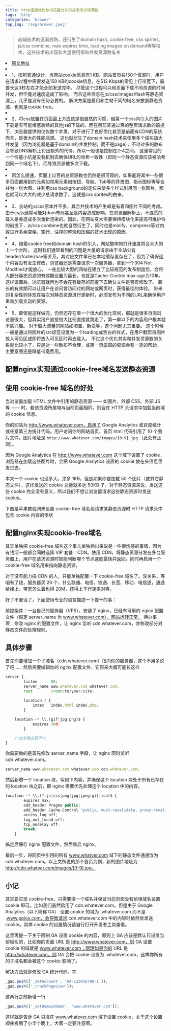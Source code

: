 ```yaml
---
title: http连接优化与浏览器允许的并发请求资源数
tags: 'http'
categories: 'brower'
top_img: '/img/brower.jpeg'
---
```


> 前端技术的逐渐成熟，还衍生了domain hash, cookie free, css sprites, js/css combine, max expires time, loading images on demand等等技术。这些技术的出现和大量使用都和并发资源数有关


<li><a href="https://www.cnblogs.com/hubing/p/4922508.html" target="_blank">原文地址</a></li><li></li><li>1、按照普通设计，当网站cookie信息有1 KB、网站首页共150个资源时，用户在请求过程中需要发送150 KB的cookie信息，在512 Kbps的常见上行带宽下，需要长达3秒左右才能全部发送完毕。 尽管这个过程可以和页面下载不同资源的时间并发，但毕竟对速度造成了影响。 而且这些信息在js/css/images/flash等静态资源上，几乎是没有任何必要的。 解决方案是启用和主站不同的域名来放置静态资源，也就是cookie free。</li><li>

</li><li>2、将css放置在页面最上方应该是很自然的习惯，但第一个css内引入的图片下载是有可能堵塞后续的其他js的下载的。而在目前普遍过百的整页请求数的前提下，浏览器提供的仅仅数个并发，对于进行了良好优化甚至是前面有CDN的系统而言，是极大的性能瓶颈。 这也就衍生了domain hash技术来使用多个域名加大并发量（因为浏览器是基于domain的并发控制，而不是page），不过过多的散布会导致DNS解析上付出额外的代价，所以一般也是控制在2-4之间。 这里常见的一个性能小坑是没有机制去确保URL的哈希一致性（即同一个静态资源应该被哈希到同一个域名下），而导致资源被多次下载。</li><li>
</li><li>再怎么提速，页面上过百的总资源数也仍然是很可观的，如果能将其中一些很多页面都用到的元素如常用元素如按钮、导航、Tab等的背景图，指示图标等等合并为一张大图，并利用css background的定位来使多个样式引用同一张图片，那也就可以大大的减少总请求数了，这就是css sprites的由来。</li><li>
</li><li>3、全站的js/css原本并不多，其合并技术的产生却是有着和图片不同的考虑。 由于cs/js通常可能对dom布局甚至是内容造成影响，在浏览器解析上，不连贯的载入是会造成多次重新渲染的。因此，在网站变大需要保持模块化来提高可维护性的前提下，js/css combine也就自然衍生了，同时也是minify、compress等对内容进行多余空格、空行、注释的整理和压缩的技术出现的原因。</li><li>
</li><li>4、随着cookie free和domain hash的引入，网站整体的打开速度将会大大的上一个台阶。 这时我们通常看到的问题是大量的请求由于全站公有header/footer/nav等关系，其对应文件早已在本地缓存里存在了，但为了确保这个内容没有发生修改，浏览器还是需要请求一次服务器，拿到一个304 Not Modified才能放心。 一些比较大型的网站在建立了比较规范的发布制度后，会将大部分静态资源的有效期设置为最长，也就是Cache-Control max-age为10年。 这样设置后，浏览器就再也不会在有缓存的前提下去确认文件是否有修改了。 超长的有效期可以让用户在访问曾访问过的网站或网页时，获得最佳的体验。 带来的复杂性则体现在每次对静态资源进行更新时，必须发布为不同的URL来确保用户重新加载变动的资源。</li><li>
</li><li>5、即使是这样做完，仍然还存在着一个很大的优化空间，那就是很多页面浏览量很大，但其实用户直接很大比例直接就跳走了，第一屏以下的内容用户根本就不感兴趣。 对于超大流量的网站如淘宝、新浪等，这个问题尤其重要。 这个时候一般是通过将图片的src标签设置为一个loading或空白的样式，在用户翻页将图片放入可见区或即将放入可见区时再去载入。 不过这个优化其实和并发资源数的关系就比较小了，只是对一些散布不合理，或第一页底部的资源会有一定的帮助。 主要意图还是降低带宽费用。</li>

## 配置nginx实现通过cookie-free域名发送静态资源

## 使用 cookie-free 域名的好处


当浏览器加载 HTML 文件中引用的静态资源 —— 如图片、外部 CSS、外部 JS 等 —— 时，若该资源所属域与当前页面相同，则会在 HTTP 头请求中加载当前域的 cookie 信息。


你的网站为 http://www.whatever.com，启用了 Google Analytics 或百度统计或任意第三方统计代码。用户访问你的网站首页，首页 html 代码引用了 10 个图片文件，图片地址是 `http://www.whatever.com/images/[0-9].jpg` （此处有正则）。


因为 Google Analytics 在 http://www.whatever.com 这个域下设置了 cookie，浏览器在加载这些图片时，会把 Google Analytics 设置的 cookie 放在头信息里发过去。


本来一个 cookie 也没多大，顶多 1KB，但是如果你要加载 50 个图片（或其它静态文件），这样发送的 cookie 总量就多达 50KB 了。对于静态资源来说，发送这些 cookie 完全没有意义，所以我们不想让浏览器请求这些静态资源时发送 cookie。


下图是苹果教程网未设置 cookie-free 域名前请求某静态资源时 HTTP 请求头中包含 cookie 内容的惨状

## 配置nginx实现cookie-free域名


其实单独把 cookie-free 域名这个事儿单独拎出来说是一件很伤感的事情，因为有钱淫一般都会同时选择 VIP 套餐：CDN。使用 CDN，将静态资源分发在多台服务器上，用户在请求资源时智能判断哪个节点速度最快并返回，同时再启用一个 cookie-free 域名用来指向静态资源。


对于没有能力搞 CDN 的人，只能单独配置一下 cookie-free 域名了。没关系，等咱有了钱，服务器买 20 个，什么联通、电信、铁通、长宽、移动、电信通，通通给接上，带宽怎么着也得 20M，还得上下行速率对等。


好了不废话了，下面使用专业的语言描述一下要干的事：


前提条件：一台自己的服务器（VPS），安装了 nginx，已经有可用的 nginx 配置文件（假定 server_name 为 www.whatever.com），网站运转正常。
待办事项：修改 nginx 的配置文件，让 nginx 监听 cdn.whatever.com，并修改部分对静态文件的处理规则。


## 具体步骤


首先你要增加一个子域名（cdn.whatever.com）指向你的服务器，这个不用多说了吧……
然后需要编辑你的 nginx 配置文件，它原来大概可能长这样


``` javascript
server {
        listen      80;
        server_name www.whatever.com whatever.com;
        root        /root/to/your/site;
    
        location / {
            index   index.html index.php;
        }

    location ~* \\.(gif|jpg|png)$ {
            expires 30d;
        }

    /*此处略去若干*/
}
```



你需要做的是首先修改 server_name 字段，让 nginx 同时监听 cdn.whatever.com。
``` javascript
server_name www.whatever.com whatever.com cdn.whatever.com;
```



然后新增一个 location 块，写如下内容，并确保这个 location 块处于所有已存在的 location 块之前，即 nginx 需要优先处理这个 location 中的内容。
``` javascript
location ~* \\.(?:js|css|png|jpg|jpeg|gif|ico)$ {
        expires max;
        add_header Pragma public;
        add_header Cache-Control "public, must-revalidate, proxy-revalidate";
        access_log off;
        log_not_found off;
        tcp_nodelay off;
        break;
    }
```

    

搞定后保存 nginx 配置文件，然后重启 nginx。


最后一步，将网页中引用的所有 www.whatver.com 域下的静态文件通通改为 cdn.whatever.com。以上文所说的那个首页为例，新的图片地址为 http://cdn.whatver.com/images/[0-9].jpg。

    

## 小记
其实要实现 cookie-free，只需要换一个域名并保证当前页面没有给根域名设置 cookie 即可。比如我们虽然启用了 cdn.whatever.com，但是由于 Google Analytics（以下简称 GA） 设置 cookie 的域为 .whatever.com 而不是 .www.ppios.com，会导致请求 cdn.whatever.com 中的内容时依然会发送 cookie。具体 cookie 的设置情况请自行打开开发者工具查看。


这里再提一下关于限制 GA 设置 cookie 的内容，原则上 GA 应该是默认只设置当前域名的，比如你的页面 URL 是 http://www.whatever.com，则 GA 设置 cookie 的域就是 www.whatever.com；同理如果你的 URL 是 http://whatever.com，则 GA 会把 cookie 设置为 .whatever.com，这样你所有的子域名都会被这个 cookie 影响了。


解决方法就是修改 GA 统计代码，在


``` javascript
_gaq.push(['_setAccount', 'UA-123456788-1']);
_gaq.push(['_trackPageview']);
```

这两行之前新增一行


``` javascript
_gaq.push(['_setDomainName', 'www.whatever.com']);
```



这样就是告诉 GA 只准在 www.whatever.com 域下设置 cookie，关于这个设置顺序折腾了小半个晚上，大家一定要注意啊。